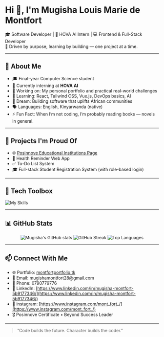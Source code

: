 # Hi 👋, I'm Mugisha Louis Marie de Montfort

🎓 Software Developer | 🌱 HOVA AI Intern | 💻 Frontend & Full-Stack Developer  
🎯 Driven by purpose, learning by building — one project at a time.

---

## 🧠 About Me

- 🎓 Final-year Computer Science student  
- 💼 Currently interning at **HOVA AI**  
- 🔭 Working on: My personal portfolio and practical real-world challenges  
- 🌱 Learning: React, Tailwind CSS, Vue.js, DevOps basics, AI  
- 🚀 Dream: Building software that uplifts African communities  
- 🗣️ Languages: English, Kinyarwanda (native)  
- ⚡ Fun Fact: When I’m not coding, I’m probably reading books — novels in general. 

---

## 💼 Projects I'm Proud Of

- 🌐 [Posinnove Educational Institutions Page](https://posinnove-webpage.vercel.app/)
- 📲 Health Reminder Web App  
- ✅ To-Do List System  
- 🎓 Full-stack Student Registration System (with role-based login)  

---

## 🧰 Tech Toolbox

![My Skills](https://skillicons.dev/icons?i=html,css,js,ts,react,nextjs,nodejs,express,mysql,prisma,tailwind,figma,vercel,git,github)

---

## 📊 GitHub Stats

<p align="center">
  <img src="https://github-readme-stats.vercel.app/api?username=Montfort28&show_icons=true&theme=radical" alt="Mugisha's GitHub stats" />
  <img src="https://streak-stats.demolab.com?user=Montfort28&theme=radical&hide_border=false" alt="GitHub Streak" />
  <img src="https://github-readme-stats.vercel.app/api/top-langs/?username=Montfort28&layout=compact&theme=radical" alt="Top Languages" />
</p>


---

## 📫 Connect With Me

- 🌐 Portfolio: [montfortportfolio.tk](https://montfortportfolio.tk)
- 📧 Email: mugishamontfort28@gmail.com
- 📱 Phone: 0790779776
- 💼 LinkedIn: [https://www.linkedin.com/in/mugisha-montfort-5b9177346/](https://www.linkedin.com/in/mugisha-montfort-5b9177346/)
- 📲 instagram: [https://www.instagram.com/mont_fort_/](https://www.instagram.com/mont_fort_/)
- 🎖️ Posinnove Certificate • Beyond Success Leader

---

> “Code builds the future. Character builds the coder.”

